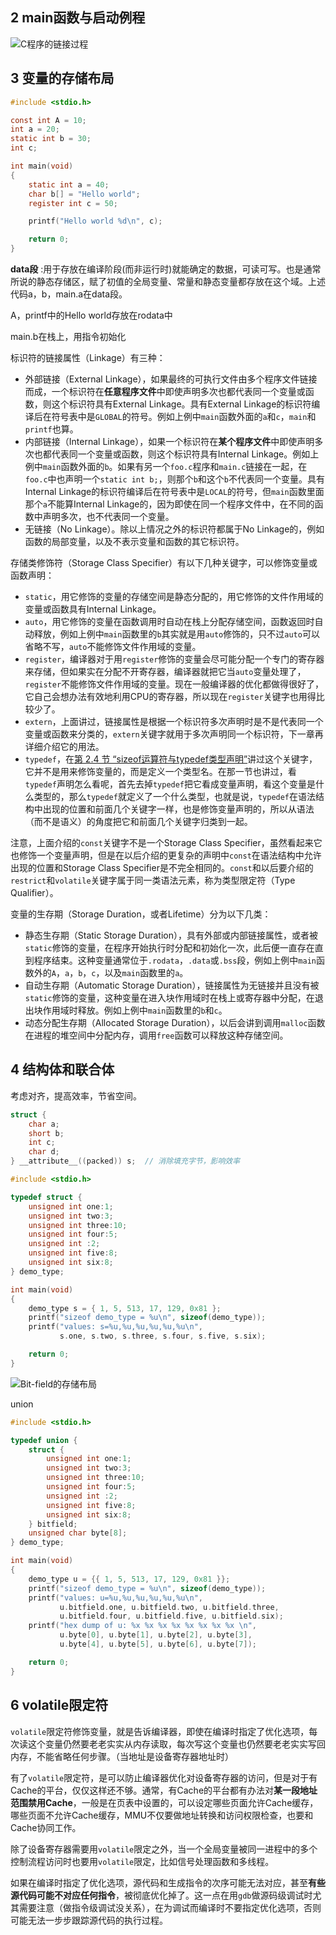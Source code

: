 ## 2 main函数与启动例程



![C程序的链接过程](https://akaedu.github.io/book/images/asmc.link.png)

## 3 变量的存储布局

```c
#include <stdio.h>

const int A = 10;
int a = 20;
static int b = 30;
int c;

int main(void)
{
	static int a = 40;
	char b[] = "Hello world";
	register int c = 50;

	printf("Hello world %d\n", c);

	return 0;
}
```

**data段** :用于存放在编译阶段(而非运行时)就能确定的数据，可读可写。也是通常所说的静态存储区，赋了初值的全局变量、常量和静态变量都存放在这个域。上述代码a，b，main.a在data段。

A，printf中的Hello world存放在rodata中

main.b在栈上，用指令初始化



标识符的链接属性（Linkage）有三种：

- 外部链接（External Linkage），如果最终的可执行文件由多个程序文件链接而成，一个标识符在**任意程序文件**中即使声明多次也都代表同一个变量或函数，则这个标识符具有External Linkage。具有External Linkage的标识符编译后在符号表中是`GLOBAL`的符号。例如上例中`main`函数外面的`a`和`c`，`main`和`printf`也算。
- 内部链接（Internal Linkage），如果一个标识符在**某个程序文件**中即使声明多次也都代表同一个变量或函数，则这个标识符具有Internal Linkage。例如上例中`main`函数外面的`b`。如果有另一个`foo.c`程序和`main.c`链接在一起，在`foo.c`中也声明一个`static int b;`，则那个`b`和这个`b`不代表同一个变量。具有Internal Linkage的标识符编译后在符号表中是`LOCAL`的符号，但`main`函数里面那个`a`不能算Internal Linkage的，因为即使在同一个程序文件中，在不同的函数中声明多次，也不代表同一个变量。
- 无链接（No Linkage）。除以上情况之外的标识符都属于No Linkage的，例如函数的局部变量，以及不表示变量和函数的其它标识符。

存储类修饰符（Storage Class Specifier）有以下几种关键字，可以修饰变量或函数声明：

- `static`，用它修饰的变量的存储空间是静态分配的，用它修饰的文件作用域的变量或函数具有Internal Linkage。
- `auto`，用它修饰的变量在函数调用时自动在栈上分配存储空间，函数返回时自动释放，例如上例中`main`函数里的`b`其实就是用`auto`修饰的，只不过`auto`可以省略不写，`auto`不能修饰文件作用域的变量。
- `register`，编译器对于用`register`修饰的变量会尽可能分配一个专门的寄存器来存储，但如果实在分配不开寄存器，编译器就把它当`auto`变量处理了，`register`不能修饰文件作用域的变量。现在一般编译器的优化都做得很好了，它自己会想办法有效地利用CPU的寄存器，所以现在`register`关键字也用得比较少了。
- `extern`，上面讲过，链接属性是根据一个标识符多次声明时是不是代表同一个变量或函数来分类的，`extern`关键字就用于多次声明同一个标识符，下一章再详细介绍它的用法。
- `typedef`，在[第 2.4 节 “sizeof运算符与typedef类型声明”](https://akaedu.github.io/book/ch16s02.html#op.sizeoftypedef)讲过这个关键字，它并不是用来修饰变量的，而是定义一个类型名。在那一节也讲过，看`typedef`声明怎么看呢，首先去掉`typedef`把它看成变量声明，看这个变量是什么类型的，那么`typedef`就定义了一个什么类型，也就是说，`typedef`在语法结构中出现的位置和前面几个关键字一样，也是修饰变量声明的，所以从语法（而不是语义）的角度把它和前面几个关键字归类到一起。

注意，上面介绍的`const`关键字不是一个Storage Class Specifier，虽然看起来它也修饰一个变量声明，但是在以后介绍的更复杂的声明中`const`在语法结构中允许出现的位置和Storage Class Specifier是不完全相同的。`const`和以后要介绍的`restrict`和`volatile`关键字属于同一类语法元素，称为类型限定符（Type Qualifier）。

变量的生存期（Storage Duration，或者Lifetime）分为以下几类：

- 静态生存期（Static Storage Duration），具有外部或内部链接属性，或者被`static`修饰的变量，在程序开始执行时分配和初始化一次，此后便一直存在直到程序结束。这种变量通常位于`.rodata`，`.data`或`.bss`段，例如上例中`main`函数外的`A`，`a`，`b`，`c`，以及`main`函数里的`a`。
- 自动生存期（Automatic Storage Duration），链接属性为无链接并且没有被`static`修饰的变量，这种变量在进入块作用域时在栈上或寄存器中分配，在退出块作用域时释放。例如上例中`main`函数里的`b`和`c`。
- 动态分配生存期（Allocated Storage Duration），以后会讲到调用`malloc`函数在进程的堆空间中分配内存，调用`free`函数可以释放这种存储空间。

## 4 结构体和联合体

考虑对齐，提高效率，节省空间。

```c
struct {
	char a;
	short b;
	int c;
	char d;
} __attribute__((packed)) s;  // 消除填充字节，影响效率
```

```c
#include <stdio.h>

typedef struct {
	unsigned int one:1;
	unsigned int two:3;
	unsigned int three:10;
	unsigned int four:5;
	unsigned int :2;
	unsigned int five:8;
	unsigned int six:8;
} demo_type;

int main(void)
{
	demo_type s = { 1, 5, 513, 17, 129, 0x81 };
	printf("sizeof demo_type = %u\n", sizeof(demo_type));
	printf("values: s=%u,%u,%u,%u,%u,%u\n",
	       s.one, s.two, s.three, s.four, s.five, s.six);

	return 0;
}
```

![Bit-field的存储布局](https://akaedu.github.io/book/images/asmc.bitfield.png)

union

```c
#include <stdio.h>

typedef union {
	struct {
		unsigned int one:1;
		unsigned int two:3;
		unsigned int three:10;
		unsigned int four:5;
		unsigned int :2;
		unsigned int five:8;
		unsigned int six:8;
	} bitfield;
	unsigned char byte[8];
} demo_type;

int main(void)
{
	demo_type u = {{ 1, 5, 513, 17, 129, 0x81 }};
	printf("sizeof demo_type = %u\n", sizeof(demo_type));
	printf("values: u=%u,%u,%u,%u,%u,%u\n",
	       u.bitfield.one, u.bitfield.two, u.bitfield.three,
	       u.bitfield.four, u.bitfield.five, u.bitfield.six);
	printf("hex dump of u: %x %x %x %x %x %x %x %x \n",
	       u.byte[0], u.byte[1], u.byte[2], u.byte[3],
	       u.byte[4], u.byte[5], u.byte[6], u.byte[7]);

	return 0;
}
```

## 6 volatile限定符

`volatile`限定符修饰变量，就是告诉编译器，即使在编译时指定了优化选项，每次读这个变量仍然要老老实实从内存读取，每次写这个变量也仍然要老老实实写回内存，不能省略任何步骤。（当地址是设备寄存器地址时）

有了`volatile`限定符，是可以防止编译器优化对设备寄存器的访问，但是对于有Cache的平台，仅仅这样还不够。通常，有Cache的平台都有办法对**某一段地址范围禁用Cache**，一般是在页表中设置的，可以设定哪些页面允许Cache缓存，哪些页面不允许Cache缓存，MMU不仅要做地址转换和访问权限检查，也要和Cache协同工作。

除了设备寄存器需要用`volatile`限定之外，当一个全局变量被同一进程中的多个控制流程访问时也要用`volatile`限定，比如信号处理函数和多线程。



如果在编译时指定了优化选项，源代码和生成指令的次序可能无法对应，甚至**有些源代码可能不对应任何指令**，被彻底优化掉了。这一点在用`gdb`做源码级调试时尤其需要注意（做指令级调试没关系），在为调试而编译时不要指定优化选项，否则可能无法一步步跟踪源代码的执行过程。